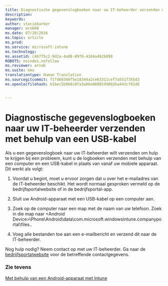 ```yaml
---
title: Diagnostische gegevenslogboeken naar uw IT-beheerder verzenden met behulp van een USB-kabel | Microsoft Intune
description: 
keywords: 
author: staciebarker
manager: arob98
ms.date: 07/20/2016
ms.topic: article
ms.prod: 
ms.service: microsoft-intune
ms.technology: 
ms.assetid: c46775c2-9d2a-4a88-89f0-4104a462b898
ROBOTS: noindex,nofollow
ms.reviewer: arnab
ms.suite: ems
translationtype: Human Translation
ms.sourcegitcommit: f1fd60348f5e18344a2ce63311cef7a551f355d3
ms.openlocfilehash: b1bec5b968c0fa3a86e08801d9802ba443cf01d6


---
```



# Diagnostische gegevenslogboeken naar uw IT-beheerder verzenden met behulp van een USB-kabel

Als u een gegevenslogboek naar uw IT-beheerder wilt verzenden om hulp te krijgen bij een probleem, kunt u de logboeken verzenden met behulp van een computer en een USB-kabel in plaats van vanaf uw mobiele apparaat. Dit werkt als volgt:

1.  Voordat u begint, moet u ervoor zorgen dat u over het e-mailadres van de IT-beheerder beschikt. Het wordt normaal gesproken vermeld op de bedrijfsportalwebsite of in de bedrijfsportal-app.

2.  Sluit uw Android-apparaat met een USB-kabel op een computer aan.

3.  Zoek op de computer naar een map met de naam van uw telefoon. Zoek in die map naar &lt;Android Device&gt;\Phone\Android\data\com.microsoft.windowsintune.companyportal\files\.\.

4.  Voeg alle bestanden toe aan een e-mailbericht en verzend dit naar de IT-beheerder.

Nog hulp nodig? Neem contact op met uw IT-beheerder. Ga naar de [bedrijfsportalwebsite](http://portal.manage.microsoft.com) voor de betreffende contactgegevens.

### Zie tevens
[Met behulp van een Android-apparaat met Intune](using-your-android-device-with-intune.md)


<!--HONumber=Jul16_HO3-->


